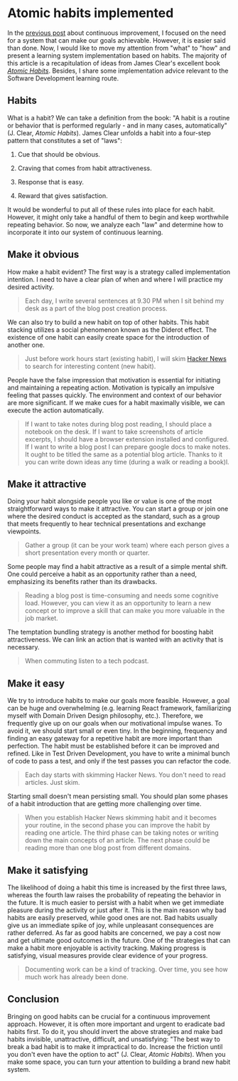 # Atomic habits implemented

In the [previous post](https://jorzel.hashnode.dev/continuous-learning-framework) about continuous improvement, I focused on the need for a system that can make our goals achievable. However, it is easier said than done. Now, I would like to move my attention from "what" to "how" and present a learning system implementation based on habits. The majority of this article is a recapitulation of ideas from James Clear's excellent book [*Atomic Habits*](https://www.amazon.com/Atomic-Habits-Proven-Build-Break/dp/0735211299). Besides, I share some implementation advice relevant to the Software Development learning route.

## Habits

What is a habit? We can take a definition from the book: "A habit is a routine or behavior that is performed regularly - and in many cases, automatically" (J. Clear, *Atomic Habits*). James Clear unfolds a habit into a four-step pattern that constitutes a set of "laws":

1. Cue that should be obvious.
    
2. Craving that comes from habit attractiveness.
    
3. Response that is easy.
    
4. Reward that gives satisfaction.
    

It would be wonderful to put all of these rules into place for each habit. However, it might only take a handful of them to begin and keep worthwhile repeating behavior. So now, we analyze each "law" and determine how to incorporate it into our system of continuous learning.

## Make it obvious

How make a habit evident? The first way is a strategy called implementation intention. I need to have a clear plan of when and where I will practice my desired activity.

> Each day, I write several sentences at 9.30 PM when I sit behind my desk as a part of the blog post creation process.

We can also try to build a new habit on top of other habits. This habit stacking utilizes a social phenomenon known as the Diderot effect. The existence of one habit can easily create space for the introduction of another one.

> Just before work hours start (existing habit), I will skim [Hacker News](https://news.ycombinator.com/) to search for interesting content (new habit).

People have the false impression that motivation is essential for initiating and maintaining a repeating action. Motivation is typically an impulsive feeling that passes quickly. The environment and context of our behavior are more significant. If we make cues for a habit maximally visible, we can execute the action automatically.

> If I want to take notes during blog post reading, I should place a notebook on the desk. If I want to take screenshots of article excerpts, I should have a browser extension installed and configured. If I want to write a blog post I can prepare google docs to make notes. It ought to be titled the same as a potential blog article. Thanks to it you can write down ideas any time (during a walk or reading a book)l.

## Make it attractive

Doing your habit alongside people you like or value is one of the most straightforward ways to make it attractive. You can start a group or join one where the desired conduct is accepted as the standard, such as a group that meets frequently to hear technical presentations and exchange viewpoints.

> Gather a group (it can be your work team) where each person gives a short presentation every month or quarter.

Some people may find a habit attractive as a result of a simple mental shift. One could perceive a habit as an opportunity rather than a need, emphasizing its benefits rather than its drawbacks.

> Reading a blog post is time-consuming and needs some cognitive load. However, you can view it as an opportunity to learn a new concept or to improve a skill that can make you more valuable in the job market.

The temptation bundling strategy is another method for boosting habit attractiveness. We can link an action that is wanted with an activity that is necessary.

> When commuting listen to a tech podcast.

## Make it easy

We try to introduce habits to make our goals more feasible. However, a goal can be huge and overwhelming (e.g. learning React framework, familiarizing myself with Domain Driven Design philosophy, etc.). Therefore, we frequently give up on our goals when our motivational impulse wanes. To avoid it, we should start small or even tiny. In the beginning, frequency and finding an easy gateway for a repetitive habit are more important than perfection. The habit must be established before it can be improved and refined. Like in Test Driven Development, you have to write a minimal bunch of code to pass a test, and only if the test passes you can refactor the code.

> Each day starts with skimming Hacker News. You don't need to read articles. Just skim.

Starting small doesn't mean persisting small. You should plan some phases of a habit introduction that are getting more challenging over time.

> When you establish Hacker News skimming habit and it becomes your routine, in the second phase you can improve the habit by reading one article. The third phase can be taking notes or writing down the main concepts of an article. The next phase could be reading more than one blog post from different domains.

## Make it satisfying

The likelihood of doing a habit this time is increased by the first three laws, whereas the fourth law raises the probability of repeating the behavior in the future. It is much easier to persist with a habit when we get immediate pleasure during the activity or just after it. This is the main reason why bad habits are easily preserved, while good ones are not. Bad habits usually give us an immediate spike of joy, while unpleasant consequences are rather deferred. As far as good habits are concerned, we pay a cost now and get ultimate good outcomes in the future. One of the strategies that can make a habit more enjoyable is activity tracking. Making progress is satisfying, visual measures provide clear evidence of your progress.

> Documenting work can be a kind of tracking. Over time, you see how much work has already been done.

## Conclusion

Bringing on good habits can be crucial for a continuous improvement approach. However, it is often more important and urgent to eradicate bad habits first. To do it, you should invert the above strategies and make bad habits invisible, unattractive, difficult, and unsatisfying: "The best way to break a bad habit is to make it impractical to do. Increase the friction until you don't even have the option to act" (J. Clear, *Atomic Habits*). When you make some space, you can turn your attention to building a brand new habit system.